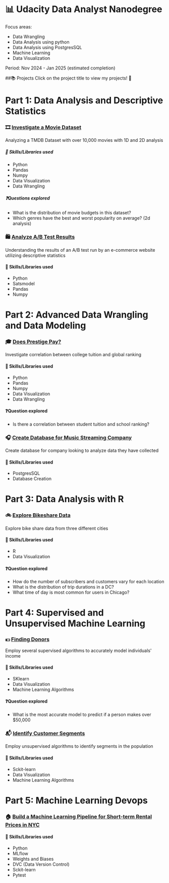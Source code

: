 # 📊 Udacity Data Analyst Nanodegree
Focus areas:
- Data Wrangling
- Data Analysis using python
- Data Analysis using PostgresSQL
- Machine Learning
- Data Visualization

Period: Nov 2024 - Jan 2025 (estimated completion)



##📚 Projects
Click on the project title to view my projects! 🙂

# Part 1: Data Analysis and Descriptive Statistics
### 🎞️ [Investigate a Movie Dataset](https://github.com/ericagreene87/Udacity-Data-Analytics-Nanodegree/blob/main/investigate-movie-dataset.ipynb)
Analyzing a TMDB Dataset with over 10,000 movies with 1D and 2D analysis

##### 🧠 Skills/Libraries used
- Python
- Pandas
- Numpy
- Data Visualization
- Data Wrangling

##### ❓Questions explored
- What is the distribution of movie budgets in this dataset?
- Which genres have the best and worst popularity on average? (2d analysis)


### 🛍️ [Analyze A/B Test Results](https://github.com/ericagreene87/Udacity-Data-Analytics-Nanodegree/blob/main/analyze-a-b-test-results.ipynb)
Understanding the results of an A/B test run by an e-commerce website utilizing descriptive statistics

#### 🧠 Skills/Libraries used
- Python
- Satsmodel
- Pandas
- Numpy


# Part 2: Advanced Data Wrangling and Data Modeling
###  🎓 [Does Prestige Pay?](https://github.com/ericagreene87/Udacity-Data-Analytics-Nanodegree/blob/main/analyze-tuition-and-school-rankings%20.ipynb)
Investigate correlation between college tuition and global ranking

#### 🧠 Skills/Libraries used
- Python
- Pandas
- Numpy
- Data Visualization
- Data Wrangling

#### ❓Question explored
- Is there a correlation between student tuition and school ranking?

>
>

### 🎧 [Create Database for Music Streaming Company](https://github.com/ericagreene87/Udacity-Data-Analytics-Nanodegree/blob/main/etl%20(1).ipynb)
Create database for company looking to analyze data they have collected

#### 🧠 Skills/Libraries used
- PostgresSQL
- Database Creation


# Part 3: Data Analysis with R
###  🚲 [Explore Bikeshare Data](https://github.com/ericagreene87/Udacity-Data-Analytics-Nanodegree/blob/main/Bike%20Share%20Data.pdf)
Explore bike share data from three different cities 

#### 🧠 Skills/Libraries used
- R
- Data Visualization


#### ❓Question explored
- How do the number of subscribers and customers vary for each location
- What is the distribution of trip durations in a DC?
- What time of day is most common for users in Chicago?

# Part 4: Supervised and Unsupervised Machine Learning
###  💵 [Finding Donors](https://github.com/ericagreene87/Udacity-Data-Analytics-Nanodegree/blob/main/finding_donors.ipynb)
Employ several supervised algorithms to accurately model individuals' income

#### 🧠 Skills/Libraries used
- SKlearn
- Data Visualization
- Machine Learning Algorithms


#### ❓Question explored
- What is the most accurate model to predict if a person makes over $50,000

### 📬 [Identify Customer Segments](https://github.com/ericagreene87/Udacity-Data-Analytics-Nanodegree/blob/main/Identify_Customer_Segments%20(2).ipynb)
Employ unsupervised algorithms to identify segments in the population

#### 🧠 Skills/Libraries used
- Sckit-learn
- Data Visualization
- Machine Learning Algorithms

# Part 5: Machine Learning Devops
### 🏠 [Build a Machine Learning Pipeline for Short-term Rental Prices in NYC](https://github.com/ecgreene87/Build-an-ML-Pipeline-For-NYC-rentals)
#### 🧠 Skills/Libraries used
- Python
- MLflow
- Weights and Biases
- DVC (Data Version Control)
- Sckit-learn
- Pytest
  
